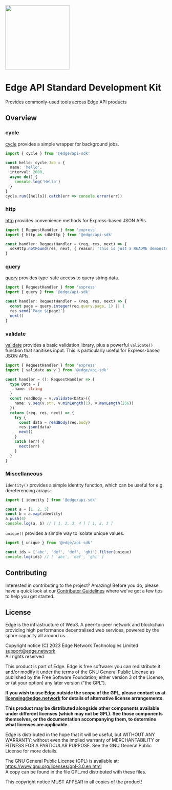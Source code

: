<img src="https://cdn.edge.network/assets/img/edge-logo-green.svg" width="200">

# Edge API Standard Development Kit

Provides commonly-used tools across Edge API products

## Overview

### cycle

[cycle](./lib/cycle.ts) provides a simple wrapper for background jobs.

```ts
import { cycle } from '@edge/api-sdk'

const hello: cycle.Job = {
  name: 'hello',
  interval: 2000,
  async do() {
    console.log('Hello')
  }
}
cycle.run([hello]).catch(err => console.error(err))
```

### http

[http](./lib/http.ts) provides convenience methods for Express-based JSON APIs.

```ts
import { RequestHandler } from 'express'
import { http as sdkHttp } from '@edge/api-sdk'

const handler: RequestHandler = (req, res, next) => {
  sdkHttp.notFound(res, next, { reason: 'this is just a README demonstration' })
}
```

### query

[query](./lib/query.ts) provides type-safe access to query string data.

```ts
import { RequestHandler } from 'express'
import { query } from '@edge/api-sdk'

const handler: RequestHandler = (req, res, next) => {
  const page = query.integer(req.query.page, 1) || 1
  res.send(`Page ${page}`)
  next()
}
```

### validate

[validate](./lib/validate.ts) provides a basic validation library, plus a powerful `validate()` function that sanitises input. This is particularly useful for Express-based JSON APIs.

```ts
import { RequestHandler } from 'express'
import { validate as v } from '@edge/api-sdk'

const handler = (): RequestHandler => {
  type Data = {
    name: string
  }
  const readBody = v.validate<Data>({
    name: v.seq(v.str, v.minLength(1), v.maxLength(256))
  })
  return (req, res, next) => {
    try {
      const data = readBody(req.body)
      res.json(data)
      next()
    }
    catch (err) {
      next(err)
    }
  }
}
```

### Miscellaneous

`identity()` provides a simple identity function, which can be useful for e.g. dereferencing arrays:

```ts
import { identity } from '@edge/api-sdk'

const a = [1, 2, 3]
const b = a.map(identity)
a.push(4)
console.log(a, b) // [ 1, 2, 3, 4 ] [ 1, 2, 3 ]
```

`unique()` provides a simple way to isolate unique values.

```ts
import { unique } from '@edge/api-sdk'

const ids = ['abc', 'def', 'def', 'ghi'].filter(unique)
console.log(ids) // [ 'abc', 'def', 'ghi' ]
```

## Contributing

Interested in contributing to the project? Amazing! Before you do, please have a quick look at our [Contributor Guidelines](CONTRIBUTING.md) where we've got a few tips to help you get started.

## License

Edge is the infrastructure of Web3. A peer-to-peer network and blockchain providing high performance decentralised web services, powered by the spare capacity all around us.

Copyright notice
(C) 2023 Edge Network Technologies Limited <support@edge.network><br />
All rights reserved

This product is part of Edge.
Edge is free software: you can redistribute it and/or modify it under the terms of the GNU General Public License as published by the Free Software Foundation, either version 3 of the License, or (at your option) any later version ("the GPL").

**If you wish to use Edge outside the scope of the GPL, please contact us at licensing@edge.network for details of alternative license arrangements.**

**This product may be distributed alongside other components available under different licenses (which may not be GPL). See those components themselves, or the documentation accompanying them, to determine what licenses are applicable.**

Edge is distributed in the hope that it will be useful, but WITHOUT ANY WARRANTY; without even the implied warranty of MERCHANTABILITY or FITNESS FOR A PARTICULAR PURPOSE. See the GNU General Public License for more details.

The GNU General Public License (GPL) is available at: https://www.gnu.org/licenses/gpl-3.0.en.html<br />
A copy can be found in the file GPL.md distributed with
these files.

This copyright notice MUST APPEAR in all copies of the product!
